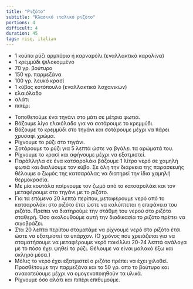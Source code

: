 ```yaml
---
title: "Ριζότο"
subtitle: "Κλασικό ιταλικό ριζότο"
portions: 4
difficult: 4
duration: 45
tags: rise, italian
---
```


- 1 κούπα ρύζι αρμπόριο ή καρναρόλι (εναλλακτικά καρολίνα)
- 1 κρεμμύδι ψιλοκομμένο
- 70 γρ. βούτυρο
- 150 γρ. παρμεζάνα
- 100 γρ. λευκό κρασί
- 1 κύβος κοτόπουλο (εναλλακτικά λαχανικών)
- ελαιόλαδο
- αλάτι
- πιπέρι

<!-- process -->

- Τοποθετούμε ένα τηγάνι στο μάτι σε μέτρια φωτιά.
- Βάζουμε λίγο ελαιόλαδο για να σοτάρουμε το κρεμμύδι.
- Βάζουμε το κρεμμύδι στο τηγάνι και σοτάρουμε μέχρι να πάρει χρυσαφί χρώμα.
- Ρίχνουμε το ρύζι στο τηγάνι.
- Σοτάρουμε το ρύζι για 5 λεπτά ώστε να βγάλει τα αρώματά του.
- Ρίχνουμε το κρασί και αφήνουμε μέχρι να εξατμιστεί.
- Παράλληλα σε ένα κατσαρολάκι βάζουμε 1 λίτρο νερό σε χαμηλή φωτιά και διαλύουμε τον κύβο. Σε όλη την διάρκεια της παρασκευής θέλουμε ο ζωμός της κατσαρόλας να διατηρεί την ίδια χαμηλή θερμοκρασία.
- Με μία κουτάλα παίρνουμε τον ζωμό από το κατσαρολάκι και τον μεταφέρουμε στο τηγάνι με το ριζότο.
- Για τα επόμενα 20 λεπτά περίπου, μεταφέρουμε νερό από το κατσαρολάκι στο ριζότο έτσι ώστε να καλύπτεται η επιφάνεια του ριζότο. Πρέπει να διατηρούμε την στάθμη του νερού στο ριζότο σταθερή. Όσο ακολουθούμε αυτή την διαδικασία το ριζότο πρέπει να σιγοβράζει.
- Στα 20 λεπτά περίπου σταματάμε να ρίχνουμε νερό στο ριζότο έτσι ώστε να εξατμιστεί το υπάρχον. (Ο χρόνος που χρειάζεται για να σταματήσουμε να μεταφέρουμε νερό ποικίλλει 20-24 λεπτά ανάλογα με το πόσο έχει ψηθεί το ρύζι. Θέλουμε να είναι μαλακό έξω και σκληρό μέσα.)
- Μόλις το νερό έχει εξατμιστεί ο ριζότο πρέπει να έχει χιλοθεί. Προσθέτουμε την παρμεζάνα και το 50 γρ. απο το βούτυρο και ανακατεύουμε μέχρι να ομογενοποιηθούν τα υλικά.
- Ρίχνουμε όσο αλάτι και πιπέρι επιθυμούμε.
